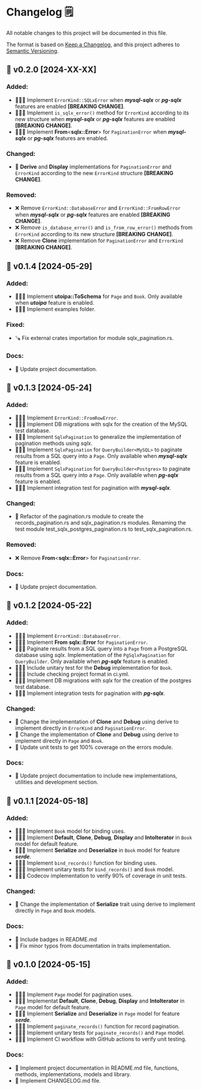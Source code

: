 # Changelog  🗒️

All notable changes to this project will be documented in this file.

The format is based on [Keep a Changelog](https://keepachangelog.com/en/1.1.0/),
and this project adheres to [Semantic Versioning](https://semver.org/spec/v2.0.0.html).

## 🚀 v0.2.0 [2024-XX-XX]

### Added:

- 🧑🏻‍💻 Implement `ErrorKind::SQLxError` when ***mysql-sqlx*** or ***pg-sqlx*** features are enabled **[BREAKING CHANGE]**.
- 🧑🏻‍💻 Implement `is_sqlx_error()` method for `ErrorKind` according to its new structure  when ***mysql-sqlx*** or ***pg-sqlx*** features are enabled **[BREAKING CHANGE]**.
- 🧑🏻‍💻 Implement **From**<**sqlx::Error**> for `PaginationError` when ***mysql-sqlx*** or ***pg-sqlx*** features are enabled. 

### Changed:

- 🔨 **Derive** and **Display** implementations for `PaginationError` and `ErrorKind` according to the new `ErrorKind` structure **[BREAKING CHANGE]**.

### Removed:

- ❌ Remove `ErrorKind::DatabaseError` and `ErrorKind::FromRowError` when ***mysql-sqlx*** or ***pg-sqlx*** features are enabled **[BREAKING CHANGE]**.
- ❌ Remove `is_database_error()` and `is_from_row_error()` methods from `ErrorKind` according to its new structure **[BREAKING CHANGE]**.
- ❌ Remove **Clone** implementation for `PaginationError` and `ErrorKind` **[BREAKING CHANGE]**.

## 🚀 v0.1.4 [2024-05-29]

### Added:

- 🧑🏻‍💻 Implement **utoipa::ToSchema** for `Page` and `Book`.  Only available when ***utoipa*** feature is enabled.
- 🧑🏻‍💻 Implement examples folder.

### Fixed:

- 🪚 Fix external crates importation for module sqlx_pagination.rs.

### Docs:

- 📝 Update project documentation.

## 🚀 v0.1.3 [2024-05-24]

### Added:

- 🧑🏻‍💻 Implement `ErrorKind::FromRowError`.
- 🧑🏻‍💻 Implement DB migrations with sqlx for the creation of the MySQL test database.
- 🧑🏻‍💻 Implement `SqlxPagination` to generalize the implementation of pagination methods using *sqlx*.
- 🧑🏻‍💻 Implement `SqlxPagination` for `QueryBuilder<MySQL>` to paginate results from a SQL query into a `Page`. Only available when ***mysql-sqlx*** feature is enabled.
- 🧑🏻‍💻 Implement `SqlxPagination` for `QueryBuilder<Postgres>` to paginate results from a SQL query into a `Page`. Only available when ***pg-sqlx*** feature is enabled.
- 🧑🏻‍💻 Implement integration test for pagination with ***mysql-sqlx***.

### Changed:

- 🔨 Refactor of the pagination.rs module to create the records_pagination.rs and sqlx_pagination.rs modules. Renaming the test module test_sqlx_postgres_pagination.rs to test_sqlx_pagination.rs.

### Removed:

- ❌ Remove **From**<**sqlx::Error**> for `PaginationError`.

### Docs:

- 📝 Update project documentation.

## 🚀 v0.1.2 [2024-05-22]

### Added:

- 🧑🏻‍💻 Implement `ErrorKind::DatabaseError`.
- 🧑🏻‍💻 Implement **From** **sqlx::Error** for `PaginationError`.
- 🧑🏻‍💻 Paginate results from a SQL query into a `Page` from a PostgreSQL database using *sqlx*. Implementation of the `PgSqlxPagination` for `QueryBuilder`. Only available when ***pg-sqlx*** feature is enabled.
- 🧑🏻‍💻 Include unitary test for the **Debug** implementation for `Book`.
- 🧑🏻‍💻 Include checking project format in ci.yml.
- 🧑🏻‍💻 Implement DB migrations with *sqlx* for the creation of the postgres test database.
- 🧑🏻‍💻 Implement integration tests for pagination with ***pg-sqlx***.

### Changed:

- 🔨 Change the implementation of **Clone** and **Debug** using derive to implement directly in `ErrorKind` and `PaginationError`.
- 🔨 Change the implementation of **Clone** and **Debug** using derive to implement directly in `Page` and `Book`.
- 🔨 Update unit tests to get 100% coverage on the errors module.

### Docs:

- 📝 Update project documentation to include new implementations, utilities and development section.

## 🚀 v0.1.1 [2024-05-18]

### Added:

- 🧑🏻‍💻 Implement `Book` model for binding uses.
- 🧑🏻‍💻 Implement **Default**, **Clone**, **Debug**, **Display** and **IntoIterator** in `Book` model for default feature.
- 🧑🏻‍💻 Implement **Serialize** and **Deserialize** in `Book` model for feature ***serde***.
- 🧑🏻‍💻 Implement `bind_records()` function for binding uses.
- 🧑🏻‍💻 Implement unitary tests for `bind_records()` and `Book` model.
- 🧑🏻‍💻 Codecov implementation to verify 90% of coverage in unit tests.

### Changed:

- 🔨 Change the implementation of **Serialize** trait using derive to implement directly in `Page` and `Book` models.

### Docs:

- 📝 Include badges in README.md
- 📝 Fix minor typos from documentation in traits implementation.


## 🚀 v0.1.0 [2024-05-15]

### Added:

- 🧑🏻‍💻 Implement `Page` model for pagination uses.
- 🧑🏻‍💻 Implementat **Default**, **Clone**, **Debug**, **Display** and **IntoIterator** in `Page` model for default feature.
- 🧑🏻‍💻 Implement **Serialize** and **Deserialize** in `Page` model for feature ***serde***.
- 🧑🏻‍💻 Implement `paginate_records()` function for record pagination.
- 🧑🏻‍💻 Implement unitary tests for `paginate_records()` and `Page` model.
- 🧑🏻‍💻 Implement CI workflow with GitHub actions to verify unit testing.

### Docs:

- 📝 Implement project documentation in README.md file, functions, methods, implementations, models and library.
- 📝 Implement CHANGELOG.md file.
